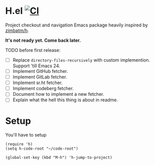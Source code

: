 # H.el  [![CI](https://github.com/NinjaTrappeur/h.el/actions/workflows/test.yml/badge.svg)](https://github.com/NinjaTrappeur/h.el/actions/workflows/test.yml)
Project checkout and navigation Emacs package heavily inspired by [zimbatm/h](https://github.com/zimbatm/h).

**It's not ready yet. Come back later.**

TODO before first release:

- [ ] Replace `directory-files-recursively` with custom implemention. Support 'till Emacs 24.
- [ ] Implement GitHub fetcher.
- [ ] Implement GitLab fetcher.
- [ ] Implement sr.ht fetcher.
- [ ] Implement codeberg fetcher.
- [ ] Document how to implement a new fetcher.
- [ ] Explain what the hell this thing is about in readme.

# Setup

You'll have to setup

```elisp
(require 'h)
(setq h-code-root "~/code-root")
```

```elisp
(global-set-key (kbd "M-h") 'h-jump-to-project)
```
